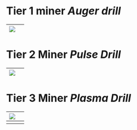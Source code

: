 # Tier 1 miner _Auger drill_
| ![](https://github.com/zymex22/Project-RimFactory-Revived/blob/master/Textures/Industry/Drill.png?raw=true)      |   |
|------------------------------------------------------------------------------------------------------------------|---|
# Tier 2 Miner _Pulse Drill_
| ![](https://github.com/zymex22/Project-RimFactory-Revived/blob/master/Textures/Industry/DeepQuarry.png?raw=true) |   |
|------------------------------------------------------------------------------------------------------------------|---|
# Tier 3 Miner _Plasma Drill_
| ![](https://github.com/zymex22/Project-RimFactory-Revived/blob/master/Textures/Industry/DrillT3.png?raw=true)    |   |
|------------------------------------------------------------------------------------------------------------------|---|
|   |   |